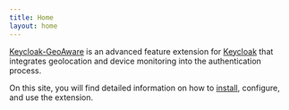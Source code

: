 ```yaml
---
title: Home
layout: home
---
```


[Keycloak-GeoAware][GitHub] is an advanced feature extension for [Keycloak][Keycloak] that integrates geolocation and device monitoring into the authentication process.

On this site, you will find detailed information on how to [install](installation.md), configure, and use the extension.

[GitHub]: https://github.com/B2-Code/Keycloak-GeoAware
[Keycloak]: https://www.keycloak.org
